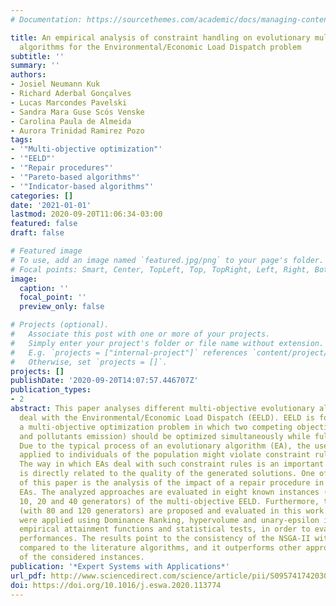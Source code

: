 ```yaml
---
# Documentation: https://sourcethemes.com/academic/docs/managing-content/

title: An empirical analysis of constraint handling on evolutionary multi-objective
  algorithms for the Environmental/Economic Load Dispatch problem
subtitle: ''
summary: ''
authors:
- Josiel Neumann Kuk
- Richard Aderbal Gonçalves
- Lucas Marcondes Pavelski
- Sandra Mara Guse Scós Venske
- Carolina Paula de Almeida
- Aurora Trinidad Ramirez Pozo
tags:
- '"Multi-objective optimization"'
- '"EELD"'
- '"Repair procedures"'
- '"Pareto-based algorithms"'
- '"Indicator-based algorithms"'
categories: []
date: '2021-01-01'
lastmod: 2020-09-20T11:06:34-03:00
featured: false
draft: false

# Featured image
# To use, add an image named `featured.jpg/png` to your page's folder.
# Focal points: Smart, Center, TopLeft, Top, TopRight, Left, Right, BottomLeft, Bottom, BottomRight.
image:
  caption: ''
  focal_point: ''
  preview_only: false

# Projects (optional).
#   Associate this post with one or more of your projects.
#   Simply enter your project's folder or file name without extension.
#   E.g. `projects = ["internal-project"]` references `content/project/deep-learning/index.md`.
#   Otherwise, set `projects = []`.
projects: []
publishDate: '2020-09-20T14:07:57.446707Z'
publication_types:
- 2
abstract: This paper analyses different multi-objective evolutionary algorithms to
  deal with the Environmental/Economic Load Dispatch (EELD). EELD is formulated as
  a multi-objective optimization problem in which two competing objectives (fuel cost
  and pollutants emission) should be optimized simultaneously while fulfilling constraints.
  Due to the typical process of an evolutionary algorithm (EA), the use of operators
  applied to individuals of the population might violate constraint rules of the problem.
  The way in which EAs deal with such constraint rules is an important point and it
  is directly related to the quality of the generated solutions. One of the contributions
  of this paper is the analysis of the impact of a repair procedure in four multi-objective
  EAs. The analyzed approaches are evaluated in eight known instances (with 3, 6,
  10, 20 and 40 generators) of the multi-objective EELD. Furthermore, two new instances
  (with 80 and 120 generators) are proposed and evaluated in this work. Experiments
  were applied using Dominance Ranking, hypervolume and unary-epsilon indicators,
  empirical attainment functions and statistical tests, in order to evaluate the algorithms
  performances. The results point to the consistency of the NSGA-II with repair procedure
  compared to the literature algorithms, and it outperforms other approaches in most
  of the considered instances.
publication: '*Expert Systems with Applications*'
url_pdf: http://www.sciencedirect.com/science/article/pii/S0957417420305984
doi: https://doi.org/10.1016/j.eswa.2020.113774
---
```

